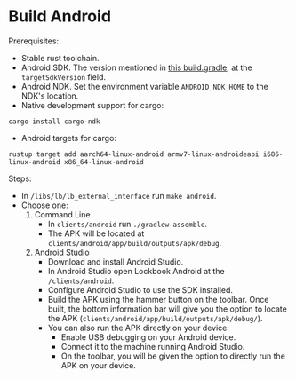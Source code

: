 # Build Android

Prerequisites:
- Stable rust toolchain.
- Android SDK. The version mentioned in [this build.gradle](/clients/android/app/build.gradle), at the `targetSdkVersion` field.
- Android NDK. Set the environment variable `ANDROID_NDK_HOME` to the NDK's location.
- Native development support for cargo:
```shell script
cargo install cargo-ndk
```
- Android targets for cargo:
```shell script
rustup target add aarch64-linux-android armv7-linux-androideabi i686-linux-android x86_64-linux-android
```

Steps:
- In `/libs/lb/lb_external_interface` run `make android`.
- Choose one:
    1. Command Line
        - In `clients/android` run `./gradlew assemble`.
        - The APK will be located at `clients/android/app/build/outputs/apk/debug`.
    2. Android Studio
        - Download and install Android Studio.
        - In Android Studio open Lockbook Android at the `/clients/android`.
        - Configure Android Studio to use the SDK installed.
        - Build the APK using the hammer button on the toolbar. Once built, the bottom information
            bar will give you the option to locate the APK (`clients/android/app/build/outputs/apk/debug/`).
        - You can also run the APK directly on your device:
            - Enable USB debugging on your Android device.
            - Connect it to the machine running Android Studio.
            - On the toolbar, you will be given the option to directly run the APK on your device.

